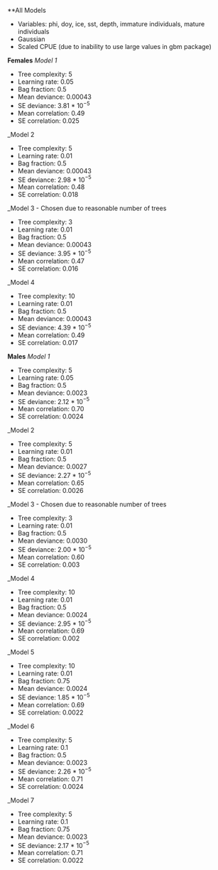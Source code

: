 **All Models
- Variables: phi, doy, ice, sst, depth, immature individuals, mature individuals
- Gaussian
- Scaled CPUE (due to inability to use large values in gbm package)

**Females**
_Model 1_
- Tree complexity: 5
- Learning rate: 0.05
- Bag fraction: 0.5
- Mean deviance: 0.00043
- SE deviance: 3.81 * 10$^{-5}$
- Mean correlation: 0.49
- SE correlation: 0.025

_Model 2
- Tree complexity: 5
- Learning rate: 0.01
- Bag fraction: 0.5
- Mean deviance: 0.00043
- SE deviance: 2.98 * 10$^{-5}$
- Mean correlation: 0.48
- SE correlation: 0.018

_Model 3 - Chosen due to reasonable number of trees
- Tree complexity: 3
- Learning rate: 0.01
- Bag fraction: 0.5
- Mean deviance: 0.00043
- SE deviance: 3.95 * 10$^{-5}$
- Mean correlation: 0.47
- SE correlation: 0.016

_Model 4
- Tree complexity: 10
- Learning rate: 0.01
- Bag fraction: 0.5
- Mean deviance: 0.00043
- SE deviance: 4.39 * 10$^{-5}$
- Mean correlation: 0.49
- SE correlation: 0.017

**Males**
_Model 1_
- Tree complexity: 5
- Learning rate: 0.05
- Bag fraction: 0.5
- Mean deviance: 0.0023
- SE deviance: 2.12 * 10$^{-5}$
- Mean correlation: 0.70
- SE correlation: 0.0024

_Model 2
- Tree complexity: 5
- Learning rate: 0.01
- Bag fraction: 0.5
- Mean deviance: 0.0027
- SE deviance: 2.27 * 10$^{-5}$
- Mean correlation: 0.65
- SE correlation: 0.0026

_Model 3 - Chosen due to reasonable number of trees
- Tree complexity: 3
- Learning rate: 0.01
- Bag fraction: 0.5
- Mean deviance: 0.0030
- SE deviance: 2.00 * 10$^{-5}$
- Mean correlation: 0.60
- SE correlation: 0.003

_Model 4
- Tree complexity: 10
- Learning rate: 0.01
- Bag fraction: 0.5
- Mean deviance: 0.0024
- SE deviance: 2.95 * 10$^{-5}$
- Mean correlation: 0.69
- SE correlation: 0.002

_Model 5
- Tree complexity: 10
- Learning rate: 0.01
- Bag fraction: 0.75
- Mean deviance: 0.0024
- SE deviance: 1.85 * 10$^{-5}$
- Mean correlation: 0.69
- SE correlation: 0.0022

_Model 6
- Tree complexity: 5
- Learning rate: 0.1
- Bag fraction: 0.5
- Mean deviance: 0.0023
- SE deviance: 2.26 * 10$^{-5}$
- Mean correlation: 0.71
- SE correlation: 0.0024

_Model 7
- Tree complexity: 5
- Learning rate: 0.1
- Bag fraction: 0.75
- Mean deviance: 0.0023
- SE deviance: 2.17 * 10$^{-5}$
- Mean correlation: 0.71
- SE correlation: 0.0022